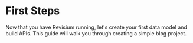 # First Steps

Now that you have Revisium running, let's create your first data model and build APIs. This guide will walk you through creating a simple blog project.
